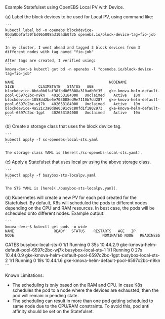 Example Statefulset using OpenEBS Local PV with Device. 


(a) Label the block devices to be used for Local PV, using command like:
    
    ```
    kubectl label bd -n openebs blockdevice-0bda0b6faf30fbd065808a310adb0f35 openebs.io/block-device-tag=fio-job
    ```

    In my cluster, I went ahead and tagged 3 block devices from 3 different nodes with tag named "fio-job"

    After tags are created, I verified using:
    ```
    kmova-dev:~$ kubectl get bd -n openebs -l "openebs.io/block-device-tag=fio-job"
 
    NAME                                           NODENAME                                    SIZE           CLAIMSTATE   STATUS   AGE
    blockdevice-0bda0b6faf30fbd065808a310adb0f35   gke-kmova-helm-default-pool-6597c2bc-n9kn   402653184000   Unclaimed    Active   10m
    blockdevice-1858dd2be6e703008ed9e7110b7dd287   gke-kmova-helm-default-pool-6597c2bc-wj7k   402653184000   Unclaimed    Active   10m
    blockdevice-4a521c3a0d8e0391c9c80fd1f1802973   gke-kmova-helm-default-pool-6597c2bc-1gpt   402653184000   Unclaimed    Active   10m
    ```

(b) Create a storage class that uses the block device tag. 
 
    ```
    kubectl apply -f sc-openebs-local-sts.yaml
    ```

    The storage class YAML is [here](./sc-openebs-local-sts.yaml).

(c) Apply a Statefulset that uses local pv using the above storage class.

    ```
    kubectl apply -f busybox-sts-localpv.yaml
    ```

    The STS YAML is [here](./busybox-sts-localpv.yaml).

(d) Kubernetes will create a new PV for each pod created for the Statefulset. By default, K8s will scheduled the pods to different nodes depending on the CPU and RAM resources. In best case, the pods will be scheduled onto different nodes. Example output. 

    ```
    kmova-dev:~$ kubectl get pods -o wide
    NAME                  READY   STATUS    RESTARTS   AGE   IP          NODE                                        NOMINATED NODE   READINESS 
GATES
    busybox-local-sts-0   1/1     Running   0          35s   10.44.2.9   gke-kmova-helm-default-pool-6597c2bc-wj7k   <none>           <none>
    busybox-local-sts-1   1/1     Running   0          27s   10.44.0.9   gke-kmova-helm-default-pool-6597c2bc-1gpt   <none>           <none>
    busybox-local-sts-2   1/1     Running   0          19s   10.44.1.6   gke-kmova-helm-default-pool-6597c2bc-n9kn   <none>           <none>
    ```
    			
Known Limitations:
- The scheduling is only based on the RAM and CPU. In case K8s schedules the pod to a node where the devices are exhausted, then the pod will remain in pending state. 
- The scheduling can result in more than one pod getting scheduled to same node due to the CPU/RAM constraints. To avoid this, pod anti affinity should be set on the Statefulset.

